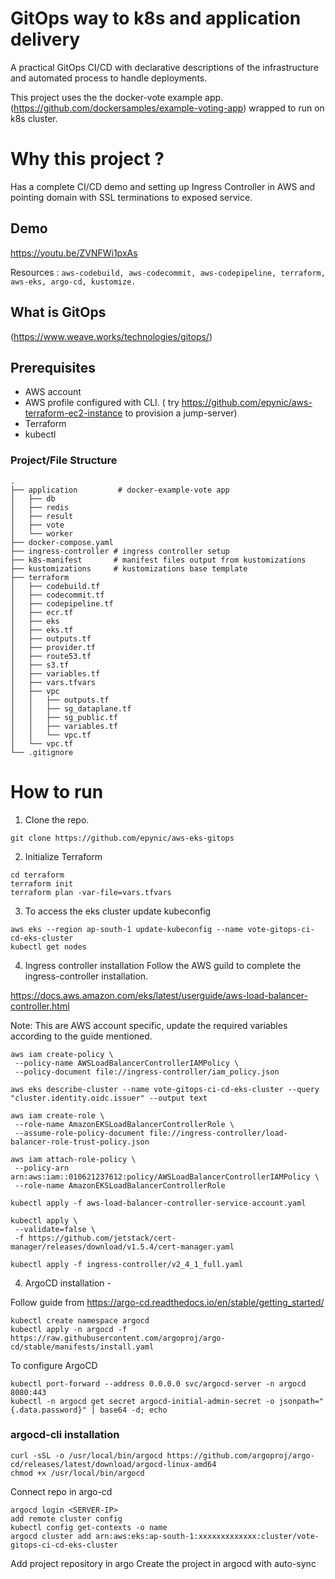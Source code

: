 # GitOps way to k8s and application delivery
 
A practical GitOps CI/CD with declarative descriptions of the infrastructure and automated process to handle deployments.

This project uses the the docker-vote example app. (https://github.com/dockersamples/example-voting-app) wrapped to run on k8s cluster.

# Why this project ?
Has a complete CI/CD demo and setting up Ingress Controller in AWS and pointing domain with SSL terminations to exposed service.

## Demo
https://youtu.be/ZVNFWi1pxAs

Resources :
` aws-codebuild, aws-codecommit, aws-codepipeline, terraform, aws-eks, argo-cd, kustomize. `

## What is GitOps
(https://www.weave.works/technologies/gitops/)

## Prerequisites
* AWS account
* AWS profile configured with CLI. ( try https://github.com/epynic/aws-terraform-ec2-instance to provision a jump-server)
* Terraform
* kubectl


### Project/File Structure

```
.
├── application         # docker-example-vote app 
│   ├── db
│   ├── redis
│   ├── result
│   ├── vote
│   └── worker
├── docker-compose.yaml 
├── ingress-controller # ingress controller setup
├── k8s-manifest       # manifest files output from kustomizations
├── kustomizations     # kustomizations base template
├── terraform
│   ├── codebuild.tf
│   ├── codecommit.tf
│   ├── codepipeline.tf
│   ├── ecr.tf
│   ├── eks
│   ├── eks.tf
│   ├── outputs.tf
│   ├── provider.tf
│   ├── route53.tf
│   ├── s3.tf
│   ├── variables.tf
│   ├── vars.tfvars
│   ├── vpc
│   │   ├── outputs.tf
│   │   ├── sg_dataplane.tf
│   │   ├── sg_public.tf
│   │   ├── variables.tf
│   │   └── vpc.tf
│   └── vpc.tf
└── .gitignore
```

# How to run

1. Clone the repo.

``` 
git clone https://github.com/epynic/aws-eks-gitops
```

2. Initialize Terraform

```
cd terraform
terraform init
terraform plan -var-file=vars.tfvars
```

3. To access the eks cluster update kubeconfig
```
aws eks --region ap-south-1 update-kubeconfig --name vote-gitops-ci-cd-eks-cluster
kubectl get nodes
```

4. Ingress controller installation
Follow the AWS guild to complete the ingress-controller installation.

https://docs.aws.amazon.com/eks/latest/userguide/aws-load-balancer-controller.html

Note: This are AWS account specific, update the required variables according to the guide mentioned.

```
aws iam create-policy \
 --policy-name AWSLoadBalancerControllerIAMPolicy \
 --policy-document file://ingress-controller/iam_policy.json
```

```
aws eks describe-cluster --name vote-gitops-ci-cd-eks-cluster --query "cluster.identity.oidc.issuer" --output text
```

```
aws iam create-role \
 --role-name AmazonEKSLoadBalancerControllerRole \
 --assume-role-policy-document file://ingress-controller/load-balancer-role-trust-policy.json
```
```
aws iam attach-role-policy \
 --policy-arn arn:aws:iam::010621237612:policy/AWSLoadBalancerControllerIAMPolicy \
 --role-name AmazonEKSLoadBalancerControllerRole
```

```
kubectl apply -f aws-load-balancer-controller-service-account.yaml
```
```
kubectl apply \
 --validate=false \
 -f https://github.com/jetstack/cert-manager/releases/download/v1.5.4/cert-manager.yaml
```
```
kubectl apply -f ingress-controller/v2_4_1_full.yaml
```

4. ArgoCD installation -

Follow guide from https://argo-cd.readthedocs.io/en/stable/getting_started/

```
kubectl create namespace argocd
kubectl apply -n argocd -f https://raw.githubusercontent.com/argoproj/argo-cd/stable/manifests/install.yaml
```

To configure ArgoCD
```
kubectl port-forward --address 0.0.0.0 svc/argocd-server -n argocd 8080:443
kubectl -n argocd get secret argocd-initial-admin-secret -o jsonpath="{.data.password}" | base64 -d; echo
```

### argocd-cli installation
```
curl -sSL -o /usr/local/bin/argocd https://github.com/argoproj/argo-cd/releases/latest/download/argocd-linux-amd64
chmod +x /usr/local/bin/argocd
```

Connect repo in argo-cd
```
argocd login <SERVER-IP>
add remote cluster config
kubectl config get-contexts -o name
argocd cluster add arn:aws:eks:ap-south-1:xxxxxxxxxxxxx:cluster/vote-gitops-ci-cd-eks-cluster
```

Add project repository in argo 
Create the project in argocd with auto-sync
